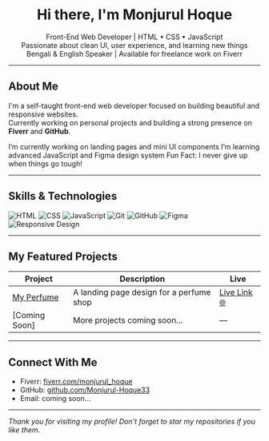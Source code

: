 <h1 align="center">Hi there, I'm Monjurul Hoque</h1>

<p align="center">
  Front-End Web Developer | HTML • CSS • JavaScript<br>
  Passionate about clean UI, user experience, and learning new things<br>
  Bengali & English Speaker | Available for freelance work on Fiverr
</p>

---

## About Me

I'm a self-taught front-end web developer focused on building beautiful and responsive websites.  
Currently working on personal projects and building a strong presence on **Fiverr** and **GitHub**.

I’m currently working on landing pages and mini UI components
I’m learning advanced JavaScript and Figma design system
Fun Fact: I never give up when things go tough!

---

## Skills & Technologies

![HTML](https://img.shields.io/badge/HTML5-E34F26?style=flat&logo=html5&logoColor=white)
![CSS](https://img.shields.io/badge/CSS3-1572B6?style=flat&logo=css3&logoColor=white)
![JavaScript](https://img.shields.io/badge/JavaScript-F7DF1E?style=flat&logo=javascript&logoColor=black)
![Git](https://img.shields.io/badge/Git-F05032?style=flat&logo=git&logoColor=white)
![GitHub](https://img.shields.io/badge/GitHub-181717?style=flat&logo=github&logoColor=white)
![Figma](https://img.shields.io/badge/Figma-F24E1E?style=flat&logo=figma&logoColor=white)
![Responsive Design](https://img.shields.io/badge/Responsive-Design-blue)

---

## My Featured Projects

| Project | Description | Live |
|--------|-------------|------|
|  [My Perfume](https://github.com/Monjurul-Hoque33/My-perfume) | A landing page design for a perfume shop | [Live Link 🌐](https://monjurul-hoque33.github.io/My-perfume/) |
|  [Coming Soon] | More projects coming soon... | — |

---

## Connect With Me

- Fiverr: [fiverr.com/monjurul_hoque](https://www.fiverr.com/s/R7o22pV)
- GitHub: [github.com/Monjurul-Hoque33](https://github.com/Monjurul-Hoque33)
- Email: coming soon...

---

 *Thank you for visiting my profile! Don't forget to star my repositories if you like them.*
